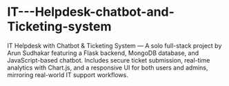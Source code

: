 # IT---Helpdesk-chatbot-and-Ticketing-system
IT Helpdesk with Chatbot &amp; Ticketing System — A solo full-stack project by Arun Sudhakar featuring a Flask backend, MongoDB database, and JavaScript-based chatbot. Includes secure ticket submission, real-time analytics with Chart.js, and a responsive UI for both users and admins, mirroring real-world IT support workflows.
